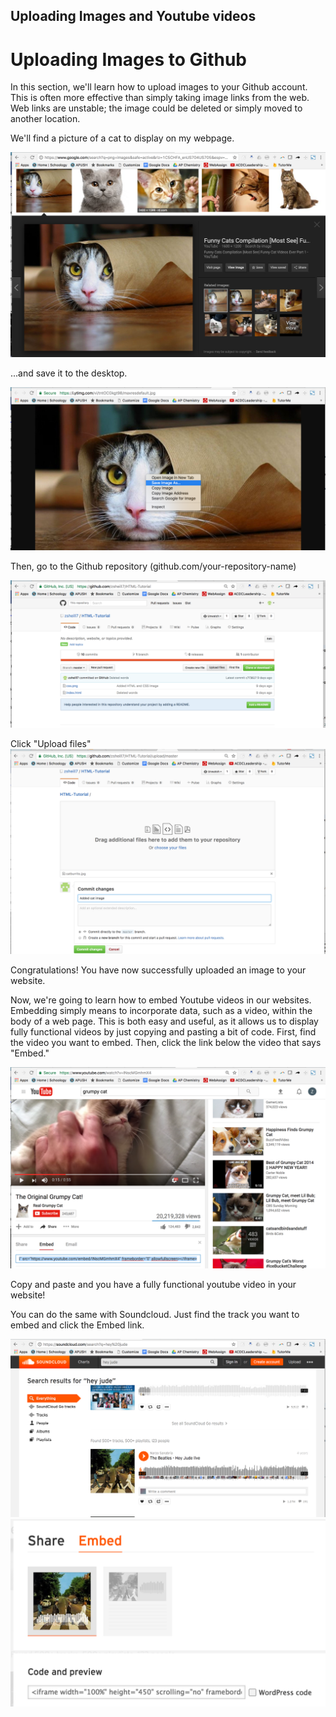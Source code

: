 ## Uploading Images and Youtube videos


<h1> Uploading Images to Github </h1>

<p>In this section, we'll learn how to upload images to your Github account.  This is often more effective than simply taking image links from the web.  Web links are unstable;  the image could be deleted or simply moved to another location.</p>

<p>We'll find a picture of a cat to display on my webpage.</p>
<img src="Screenshot1.png" alt="search cat">

<p>...and save it to the desktop.</p>
<img src="Screenshot3.png" alt="save cat">

<p>Then, go to the Github repository (github.com/your-repository-name)</p>

<img src="Screenshot4.png" alt="github homepage">


Click "Upload files"
<img src="Screenshot5.png" alt="drag files">

<p>Congratulations!  You have now successfully uploaded an image to your website.</p>

<p>Now, we're going to learn how to embed Youtube videos in our websites. Embedding simply means to incorporate data, such as a video, within the body of a web page.  This is both easy and useful, as it allows us to display fully functional videos by just copying and pasting a bit of code.  First, find the video you want to embed. Then, click the link below the video that says "Embed."</p>

<img src="Screenshot6.png" alt="grumpy cat youtube">

<p>Copy and paste and you have a fully functional youtube video in your website!</p>

<p>You can do the same with Soundcloud.  Just find the track you want to embed and click the Embed link.</p>

<img src="Screenshot7.png" alt="soundcloud">

<img src="Screenshot8.png" alt="embed soundcloud">


